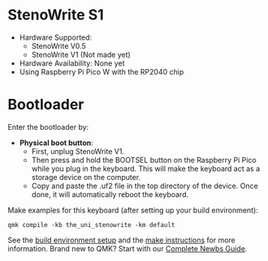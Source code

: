 # StenoWrite S1

-   Hardware Supported:
    -   StenoWrite V0.5
    -   StenoWrite V1 (Not made yet)
-   Hardware Availability: None yet
-   Using Raspberry Pi Pico W with the RP2040 chip

# Bootloader

Enter the bootloader by:

-   **Physical boot button**:
    -   First, unplug StenoWrite V1.
    -   Then press and hold the  BOOTSEL button on the Raspberry Pi Pico while you plug in the keyboard. This will make the keyboard act as a storage device on the computer.
    -   Copy and paste the .uf2 file in the top directory of the device. Once done, it will automatically reboot the keyboard.

Make examples for this keyboard (after setting up your build environment):

    qmk compile -kb the_uni_stenowrite -km default

See the [build environment setup](https://docs.qmk.fm/#/getting_started_build_tools) and the [make instructions](https://docs.qmk.fm/#/getting_started_make_guide) for more information. Brand new to QMK? Start with our [Complete Newbs Guide](https://docs.qmk.fm/#/newbs).
